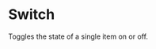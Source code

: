 # Switch

Toggles the state of a single item on or off.

<Playground />

<Usage />

<Api />

<Examples />

<Example value="default" />

<Example value="checked" />

<Example value="disabled" />

<Example value="event" />

<Example value="customized" />

<Example value="3D" />

<Checklist 
    accessibility={false}
    bidirectionality={false}
    cssParts={true}
    cssVariables={false}
    documentation={true}
    examples={false}
    events={true}
    keyboard={true}
    methods="N/A"
    playground={false}
    properties={false}
    skeleton={false}
    slots={true}
/>

